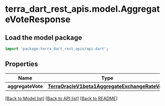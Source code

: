 # terra_dart_rest_apis.model.AggregateVoteResponse

## Load the model package
```dart
import 'package:terra_dart_rest_apis/api.dart';
```

## Properties
Name | Type | Description | Notes
------------ | ------------- | ------------- | -------------
**aggregateVote** | [**TerraOracleV1beta1AggregateExchangeRateVote**](TerraOracleV1beta1AggregateExchangeRateVote.md) |  | [optional] 

[[Back to Model list]](../README.md#documentation-for-models) [[Back to API list]](../README.md#documentation-for-api-endpoints) [[Back to README]](../README.md)


